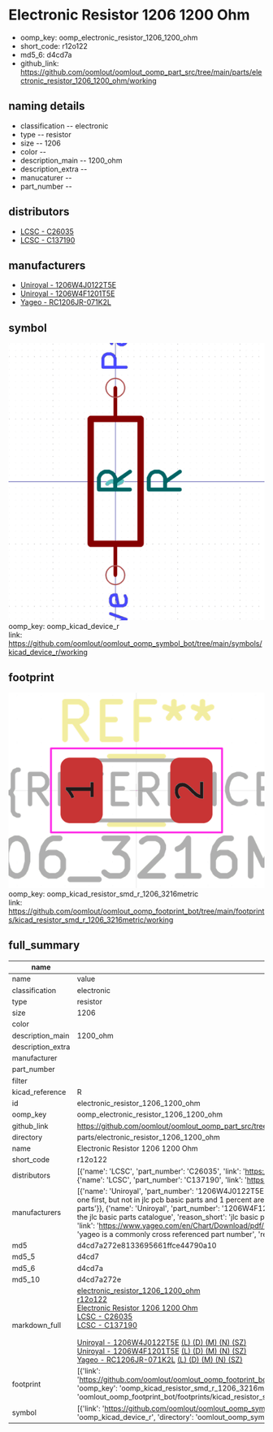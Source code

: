# Electronic Resistor 1206 1200 Ohm

  
* oomp_key: oomp_electronic_resistor_1206_1200_ohm 
* short_code: r12o122
* md5_6: d4cd7a  
* github_link: https://github.com/oomlout/oomlout_oomp_part_src/tree/main/parts/electronic_resistor_1206_1200_ohm/working  
## naming details
* classification -- electronic
* type -- resistor
* size -- 1206
* color -- 
* description_main -- 1200_ohm
* description_extra -- 
* manucaturer -- 
* part_number -- 

## distributors
* [LCSC - C26035](https://lcsc.com/product-detail/C26035.html)  
* [LCSC - C137190](https://lcsc.com/product-detail/C137190.html)  

## manufacturers
* [Uniroyal - 1206W4J0122T5E]()  
* [Uniroyal - 1206W4F1201T5E]()  
* [Yageo - RC1206JR-071K2L](https://www.yageo.com/en/Chart/Download/pdf/RC1206JR-071K2L)  

## symbol

![](symbol/0/working/working_600.png)  
oomp_key: oomp_kicad_device_r  
link: https://github.com/oomlout/oomlout_oomp_symbol_bot/tree/main/symbols/kicad_device_r/working  

## footprint

![](footprint/0/working/working_600.png)  
oomp_key: oomp_kicad_resistor_smd_r_1206_3216metric  
link: https://github.com/oomlout/oomlout_oomp_footprint_bot/tree/main/footprints/kicad_resistor_smd_r_1206_3216metric/working  

## full_summary
| name | value | 
| --- | --- | 
| name | value | 
| classification | electronic | 
| type | resistor | 
| size | 1206 | 
| color |  | 
| description_main | 1200_ohm | 
| description_extra |  | 
| manufacturer |  | 
| part_number |  | 
| filter |  | 
| kicad_reference | R | 
| id | electronic_resistor_1206_1200_ohm | 
| oomp_key | oomp_electronic_resistor_1206_1200_ohm | 
| github_link | https://github.com/oomlout/oomlout_oomp_part_src/tree/main/parts/electronic_resistor_1206_1200_ohm/working | 
| directory | parts/electronic_resistor_1206_1200_ohm | 
| name | Electronic Resistor 1206 1200 Ohm | 
| short_code | r12o122 | 
| distributors | [{'name': 'LCSC', 'part_number': 'C26035', 'link': 'https://lcsc.com/product-detail/C26035.html', 'id': 'distributor_lcsc'}, {'name': 'LCSC', 'part_number': 'C137190', 'link': 'https://lcsc.com/product-detail/C137190.html', 'id': 'distributor_lcsc'}] | 
| manufacturers | [{'name': 'Uniroyal', 'part_number': '1206W4J0122T5E', 'link': '', 'id': 'manufacturer_uniroyal', 'note': {'reason': 'did this one first, but not in jlc pcb basic parts and 1 percent are and they are the same price', 'reason_short': 'not in jlc basic parts'}}, {'name': 'Uniroyal', 'part_number': '1206W4F1201T5E', 'link': '', 'id': 'manufacturer_uniroyal', 'note': {'reason': 'in the jlc basic parts catalogue', 'reason_short': 'jlc basic part'}}, {'name': 'Yageo', 'part_number': 'RC1206JR-071K2L', 'link': 'https://www.yageo.com/en/Chart/Download/pdf/RC1206JR-071K2L', 'id': 'manufacturer_yageo', 'note': {'reason': 'yageo is a commonly cross referenced part number', 'reason_short': 'available everywhere'}}] | 
| md5 | d4cd7a272e8133695661ffce44790a10 | 
| md5_5 | d4cd7 | 
| md5_6 | d4cd7a | 
| md5_10 | d4cd7a272e | 
| markdown_full | [electronic_resistor_1206_1200_ohm](https://github.com/oomlout/oomlout_oomp_part_src/tree/main/parts/electronic_resistor_1206_1200_ohm/working)<br>[r12o122](https://github.com/oomlout/oomlout_oomp_part_src/tree/main/parts/electronic_resistor_1206_1200_ohm/working)<br>[Electronic Resistor 1206 1200 Ohm](https://github.com/oomlout/oomlout_oomp_part_src/tree/main/parts/electronic_resistor_1206_1200_ohm/working)<br>[LCSC - C26035<br>](https://lcsc.com/product-detail/C26035.html)[LCSC - C137190<br>](https://lcsc.com/product-detail/C137190.html)<br>[Uniroyal - 1206W4J0122T5E]() [(L)  ](https://www.lcsc.com/search?q=1206W4J0122T5E)[(D)  ](https://www.digikey.com/en/products?keywords=1206W4J0122T5E)[(M)  ](https://www.mouser.com/Search/Refine?Keyword=1206W4J0122T5E)[(N)  ](https://www.newark.com/search?st=1206W4J0122T5E)[(SZ)  ](https://so.szlcsc.com/global.html?k=1206W4J0122T5E)<br>[Uniroyal - 1206W4F1201T5E]() [(L)  ](https://www.lcsc.com/search?q=1206W4F1201T5E)[(D)  ](https://www.digikey.com/en/products?keywords=1206W4F1201T5E)[(M)  ](https://www.mouser.com/Search/Refine?Keyword=1206W4F1201T5E)[(N)  ](https://www.newark.com/search?st=1206W4F1201T5E)[(SZ)  ](https://so.szlcsc.com/global.html?k=1206W4F1201T5E)<br>[Yageo - RC1206JR-071K2L](https://www.yageo.com/en/Chart/Download/pdf/RC1206JR-071K2L) [(L)  ](https://www.lcsc.com/search?q=RC1206JR-071K2L)[(D)  ](https://www.digikey.com/en/products?keywords=RC1206JR-071K2L)[(M)  ](https://www.mouser.com/Search/Refine?Keyword=RC1206JR-071K2L)[(N)  ](https://www.newark.com/search?st=RC1206JR-071K2L)[(SZ)  ](https://so.szlcsc.com/global.html?k=RC1206JR-071K2L)<br> | 
| footprint | [{'link': 'https://github.com/oomlout/oomlout_oomp_footprint_bot/tree/main/foootprntss/kicad_resistor_smd_r_1206_3216metric', 'oomp_key': 'oomp_kicad_resistor_smd_r_1206_3216metric', 'directory': 'oomlout_oomp_footprint_bot/footprints/kicad_resistor_smd_r_1206_3216metric//working/working.kicad_mod'}] | 
| symbol | [{'link': 'https://github.com/oomlout/oomlout_oomp_symbol_bot/tree/main/symbols/kicad_device_r', 'oomp_key': 'oomp_kicad_device_r', 'directory': 'oomlout_oomp_symbol_bot/symbols/kicad_device_r//working/working.kicad_sym'}] | 
